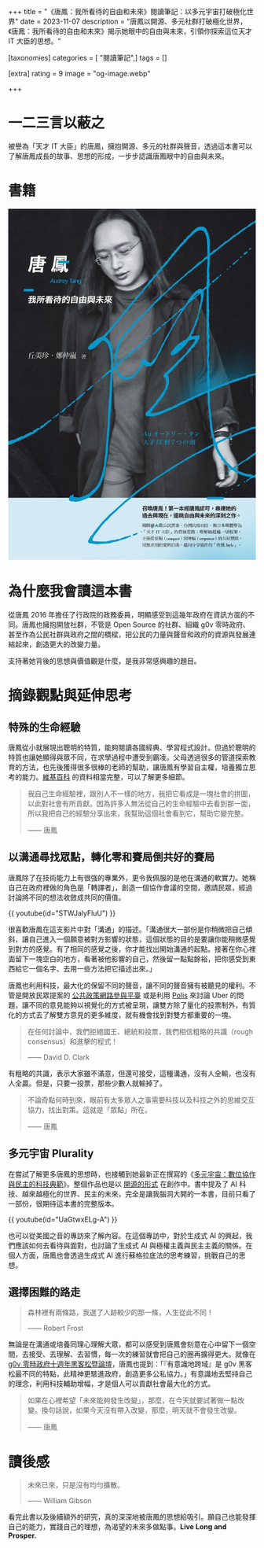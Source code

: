 +++
title = "《唐鳳：我所看待的自由和未來》閱讀筆記：以多元宇宙打破極化世界"
date = 2023-11-07
description = "唐鳳以開源、多元社群打破極化世界，《唐鳳：我所看待的自由和未來》揭示她眼中的自由與未來，引領你探索這位天才 IT 大臣的思想。"

[taxonomies]
categories = [ "閱讀筆記",]
tags = []

[extra]
rating = 9
image = "og-image.webp"

+++

一二三言以蔽之
=======

被譽為「天才 IT 大臣」的唐鳳，擁抱開源、多元的社群與聲音，透過這本書可以了解唐鳳成長的故事、思想的形成，一步步認識唐鳳眼中的自由與未來。

書籍
==

[![](book.webp)](https://www.goodreads.com/book/show/55873577)

為什麼我會讀這本書
=========

從唐鳳 2016 年擔任了行政院的政務委員，明顯感受到這幾年政府在資訊方面的不同。唐鳳也擁抱開放社群，不管是 Open Source 的社群、組織 g0v 零時政府、甚至作為公民社群與政府之間的橋樑，把公民的力量與聲音和政府的資源與發展連結起來，創造更大的改變力量。

支持著她背後的思想與價值觀是什麼，是我非常感興趣的題目。

摘錄觀點與延伸思考
====

特殊的生命經驗
-------
唐鳳從小就展現出聰明的特質，能夠閱讀各國經典、學習程式設計。但過於聰明的特質也讓她顯得與眾不同，在求學過程中遭受到霸凌。父母透過很多的管道探索教育的方法，也先後獲得很多很棒的老師的幫助，讓唐鳳有學習自主權，培養獨立思考的能力。[維基百科](https://zh.wikipedia.org/zh-tw/%E5%94%90%E9%B3%B3) 的資料相當完整，可以了解更多細節。

> 我自己生命經驗裡，跟別人不一樣的地方，我把它看成是一塊社會的拼圖，以此對社會有所貢獻。因為許多人無法從自己的生命經驗中去看到那一面，所以我把自己的經驗分享出來，我幫助這個社會看到它，幫助它變完整。
>
> —— 唐鳳

以溝通尋找眾點，轉化零和賽局倒共好的賽局
--------------------

唐鳳除了在技術能力上有很強的專業外，更令我佩服的是他在溝通的軟實力。她稱自己在政府裡做的角色是「轉譯者」，創造一個協作會議的空間，邀請民眾，經過討論將不同的想法收斂成共同的價值。

{{ youtube(id="STWJalyFluU") }}

很喜歡唐鳳在這支影片中對「溝通」的描述。「溝通很大一部份是你稍微把自己傾斜，讓自己進入一個願意被對方影響的狀態，這個狀態的目的是要讓你能稍微感覺到對方的感覺。有了相同的感覺之後，你才能找出開始溝通的起點。接著在你心裡面留下一塊空白的地方，看著被他影響的自己，然後留一點點餘裕，把你感受到東西給它一個名字、去用一些方法把它描述出來。」

唐鳳也利用科技，最大化的保留不同的聲音，讓不同的聲音擁有被聽見的權利。不管是開放民眾提案的 [公共政策網路參與平臺](https://join.gov.tw/) 或是利用 [Polis](https://pol.is/3phdex2kjf) 來討論 Uber 的問題，讓不同的意見能夠以視覺化的方式被呈現，讓雙方除了量化的投票制外，有質化的方式去了解雙方意見的更多維度，就有機會找到對雙方都重要的一塊。

> 在任何討論中，我們拒絕國王、總統和投票，我們相信粗略的共識（rough consensus）和進擊的程式！
>
> —— David D. Clark

有粗略的共識，表示大家雖不滿意，但還可接受，這種溝通，沒有人全輸，也沒有人全贏。但是，只要一投票，那些少數人就輸掉了。

> 不論奇點何時到來，眼前有太多眾人之事需要科技以及科技之外的思維交互協力，找出對策。這就是「眾點」所在。
>
> —— 唐鳳

多元宇宙 Plurality
--------------

在嘗試了解更多唐鳳的思想時，也接觸到她最新正在撰寫的《[多元宇宙：數位協作與民主的科技典範](https://www.plurality.net/)》。整個作品也是以 [開源的形式](https://github.com/pluralitybook/plurality) 在創作中。書中提及了 AI 科技、越來越極化的世界、民主的未來，完全是讓我腦洞大開的一本書，目前只看了一部份，很期待這本書的完整版本。

{{ youtube(id="UaGtwxELg-A") }}

也可以從美國之音的專訪來了解內容。在這個專訪中，對於生成式 AI 的興起，我們應該如何去看待與面對，也討論了生成式 AI 與極權主義與民主主義的關係。在個人方面，唐鳳也會透過生成式 AI 進行蘇格拉底法的思考練習，挑戰自己的思想。

選擇困難的路走
-------

> 森林裡有兩條路，我選了人跡較少的那一條，人生從此不同！
>
> —— Robert Frost

無論是在溝通或培養同理心理解大眾，都可以感受到唐鳳會刻意在心中留下一個空間，去接受、去理解、去習慣，每一次的練習就會把自己的圈再擴得更大。就像在 [g0v 零時政府十週年黑客松暨論壇](https://g0v.news/g0v-hacking-taiwan-cbcb32c6b17e)，唐鳳也提到：「『有意識地跨域』是 g0v 黑客松最不同的特點，此精神更駭進政府，創造更多公私協力。」有意識地去堅持自己的理念，利用科技輔助增幅，才是個人可以貢獻社會最大化的方式。

> 如果在心裡希望「未來能夠發生改變」，那麼，在今天就要試著做一點改變。換句話說，如果今天沒有帶入改變，那麼，明天就不會發生改變。
>
> —— 唐鳳

讀後感
===

> 未來已來，只是沒有均勻擴散。
>
> —— William Gibson

看完此書以及後續額外的研究，真的深深地被唐鳳的思想給吸引。願自己也能發揮自己的能力，實踐自己的理想，為渴望的未來多做點事。**Live Long and Prosper.**
